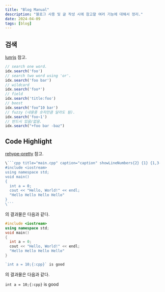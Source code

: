 ```yaml
---
title: "Blog Manual"
description: "블로그 사용 및 글 작성 시에 참고할 여러 기능에 대해서 정리."
date: 2024-04-09
tags: [blog]
---
```


## 검색

[lunrjs](https://lunrjs.com/guides/searching.html) 참고.

```js
// search one word.
idx.search('foo')
// search two word using 'or'.
idx.search('foo bar')
// wildcard
idx.search('foo*')
// field
idx.search('title:foo')
// boost
idx.search('foo^10 bar')
// fuzzy (내용중 숫자만큼 달라도 됨).
idx.search('foo~1')
// 반드시 있음/없음.
idx.search("+foo bar -baz")
```


## Code Highlight

[rehype-pretty](https://rehype-pretty.pages.dev/) 참고.

```js
\```cpp title="main.cpp" caption="caption" showLineNumbers{2} {1} {1,3-4}  "World" "Hello"2-4
#include <iostream>
using namespace std;
void main()
{
  int a = 0;
  cout << "Hello, World!" << endl;
  "Hello Hello Hello Hello"
}
\```
```

의 결과물은 다음과 같다.

```cpp title="main.cpp" caption="caption" showLineNumbers{2} {1} {1,3-4}  "World" "Hello"2-4
#include <iostream>
using namespace std;
void main()
{
  int a = 0;
  cout << "Hello, World!" << endl;
  "Hello Hello Hello Hello"
}
```

```js
`int a = 10;{:cpp}` is good
```

의 결과물은 다음과 같다. 

`int a = 10;{:cpp}` is good